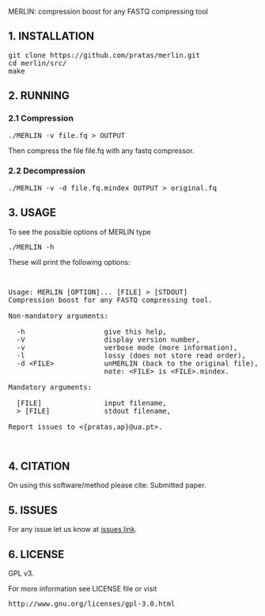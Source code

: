 MERLIN: compression boost for any FASTQ compressing tool

## 1. INSTALLATION ##
<pre>
git clone https://github.com/pratas/merlin.git
cd merlin/src/
make
</pre>

## 2. RUNNING ##

### 2.1 Compression ###
<pre>
./MERLIN -v file.fq > OUTPUT
</pre>
Then compress the file file.fq with any fastq compressor.

### 2.2 Decompression ###
<pre>
./MERLIN -v -d file.fq.mindex OUTPUT > original.fq
</pre>

## 3. USAGE ##
To see the possible options of MERLIN type
<pre>
./MERLIN -h
</pre>
These will print the following options:
<pre>
<p>
Usage: MERLIN [OPTION]... [FILE] &#62 [STDOUT]                          
Compression boost for any FASTQ compressing tool.                    
                                                                     
Non-mandatory arguments:                                             
                                                                     
  -h                   give this help,                               
  -V                   display version number,                       
  -v                   verbose mode (more information),              
  -l                   lossy (does not store read order),            
  -d &#60FILE&#62            unMERLIN (back to the original file),         
                       note: &#60FILE&#62 is &#60FILE&#62.mindex.                
                                                                     
Mandatory arguments:                                                 
                                                                     
  [FILE]               input filename,                               
  &#62 [FILE]             stdout filename,                              
                                                                     
Report issues to &#60{pratas,ap}@ua.pt&#62.
</p>
</pre>

## 4. CITATION ##

On using this software/method please cite: Submitted paper.

## 5. ISSUES ##

For any issue let us know at [issues link](https://github.com/pratas/merlin/issues).

## 6. LICENSE ##

GPL v3.

For more information see LICENSE file or visit
<pre>http://www.gnu.org/licenses/gpl-3.0.html</pre>

